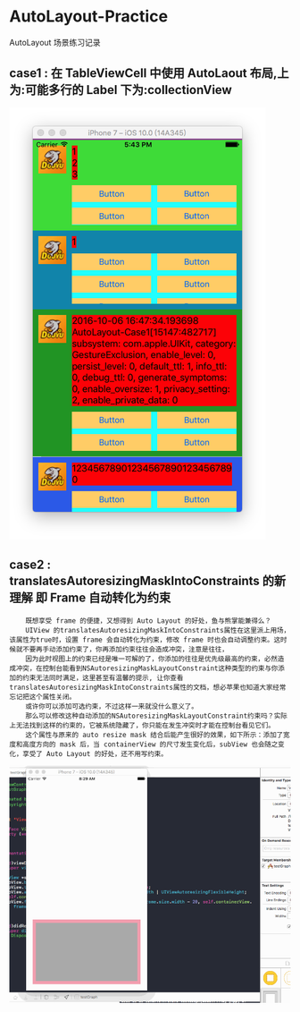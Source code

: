 # AutoLayout-Practice
AutoLayout 场景练习记录

## case1 : 在 TableViewCell 中使用 AutoLaout 布局,上为:可能多行的 Label 下为:collectionView
![image](https://github.com/Jacob-LJ/AutoLayout-Practice/raw/master/Pics/Snip20161006_4.png)


## case2 : translatesAutoresizingMaskIntoConstraints 的新理解  即 Frame 自动转化为约束
        既想享受 frame 的便捷，又想得到 Auto Layout 的好处，鱼与熊掌能兼得么？
        UIView 的translatesAutoresizingMaskIntoConstraints属性在这里派上用场，该属性为true时，设置 frame 会自动转化为约束，修改 frame 时也会自动调整约束。这时候就不要再手动添加约束了，你再添加约束往往会造成冲突，注意是往往，
        因为此时视图上的约束已经是唯一可解的了，你添加的往往是优先级最高的约束，必然造成冲突，在控制台能看到NSAutoresizingMaskLayoutConstraint这种类型的约束与你添加的约束无法同时满足，这里甚至有温馨的提示, 让你查看translatesAutoresizingMaskIntoConstraints属性的文档，想必苹果也知道大家经常忘记把这个属性关闭。
        或许你可以添加可选约束，不过这样一来就没什么意义了。
        那么可以修改这种自动添加的NSAutoresizingMaskLayoutConstraint约束吗？实际上无法找到这样的约束的，它被系统隐藏了，你只能在发生冲突时才能在控制台看见它们。
        这个属性与原来的 auto resize mask 结合后能产生很好的效果，如下所示：添加了宽度和高度方向的 mask 后，当 containerView 的尺寸发生变化后，subView 也会随之变化，享受了 Auto Layout 的好处，还不用写约束。
![image](https://github.com/Jacob-LJ/AutoLayout-Practice/raw/master/Pics/AutoLayoutTest1.gif)
